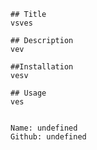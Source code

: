 
    
    ## Title
    vsves

    ## Description
    vev

    ##Installation
    vesv

    ## Usage 
    ves


    Name: undefined
    Github: undefined
    